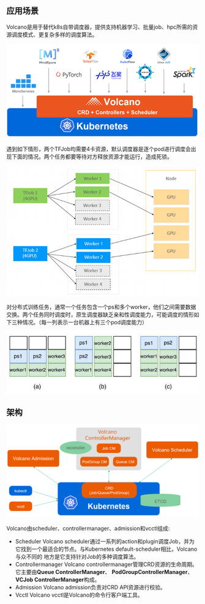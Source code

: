 ## 应用场景

Volcano是用于替代k8s自带调度器，提供支持机器学习、批量job、hpc所需的资源调度模式、更复杂多样的调度算法。

<img src="../../pics/volcano-usage.png" alt="img" style="zoom: 67%;" />



遇到如下情形，两个TFJob均需要4卡资源，默认调度器是逐个pod进行调度会出现下面的情况。两个任务都要等待对方释放资源才能运行，造成死锁。

![image-20220328161101488](../../pics/调度问题.png)

对分布式训练任务，通常一个任务包含一个ps和多个worker，他们之间需要数据交换。两个任务同时调度时，原生调度器缺乏亲和性调度能力，可能调度的情形如下三种情况。（每一列表示一台机器上有三个pod调度能力）

![image-20220328161329620](../../pics/调度问题2-亲和性.png)

## 架构

<img src="../../pics/volcano-archi.png" alt="img" style="zoom: 50%;" />

Volcano由scheduler、controllermanager、admission和vcctl组成:

- Scheduler Volcano scheduler通过一系列的action和plugin调度Job，并为它找到一个最适合的节点。与Kubernetes default-scheduler相比，Volcano与众不同的 地方是它支持针对Job的多种调度算法。
- Controllermanager Volcano controllermanager管理CRD资源的生命周期。它主要由**Queue ControllerManager**、 **PodGroupControllerManager**、 **VCJob ControllerManager**构成。
- Admission Volcano admission负责对CRD API资源进行校验。
- Vcctl Volcano vcctl是Volcano的命令行客户端工具。